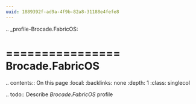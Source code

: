 ```yaml
---
uuid: 1889392f-ad9a-4f9b-82a8-31188e4fefe8
---
```

.. _profile-Brocade.FabricOS:

================
Brocade.FabricOS
================

.. contents:: On this page
    :local:
    :backlinks: none
    :depth: 1
    :class: singlecol

.. todo::
    Describe *Brocade.FabricOS* profile

